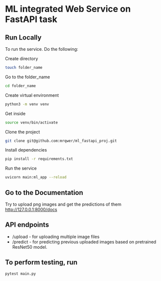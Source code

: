 # ML integrated Web Service on FastAPI task

## Run Locally
To run the service. Do the following:

Create directory
```bash
touch folder_name
```

Go to the folder_name
```bash
cd folder_name
```

Create virtual environment
```bash
python3 -m venv venv
```
Get inside 
```bash
source venv/bin/activate
```
Clone the project
```bash
git clone git@github.com:mrqwer/ml_fastapi_proj.git
```

Install dependencies
```bash
pip install -r requirements.txt
```

Run the service
```bash
uvicorn main:ml_app --reload
```

## Go to the Documentation
Try to upload png images and get the predictions of them
http://127.0.0.1:8000/docs
## API endpoints
- /upload - for uploading multiple image files
- /predict - for predicting previous uploaded images based on pretrained ResNet50 model.



## To perform testing, run
```bash
pytest main.py
```
